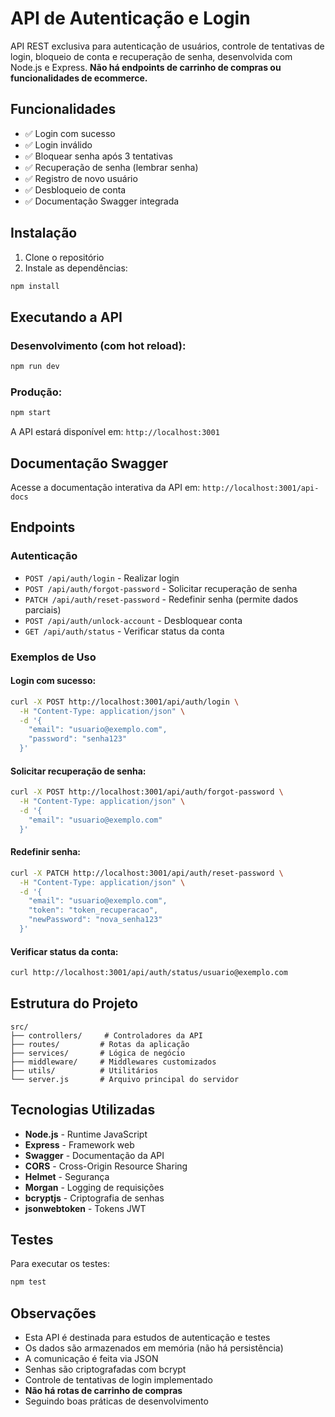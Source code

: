 # API de Autenticação e Login

API REST exclusiva para autenticação de usuários, controle de tentativas de login, bloqueio de conta e recuperação de senha, desenvolvida com Node.js e Express. **Não há endpoints de carrinho de compras ou funcionalidades de ecommerce.**

## Funcionalidades

- ✅ Login com sucesso
- ✅ Login inválido
- ✅ Bloquear senha após 3 tentativas
- ✅ Recuperação de senha (lembrar senha)
- ✅ Registro de novo usuário
- ✅ Desbloqueio de conta
- ✅ Documentação Swagger integrada

## Instalação

1. Clone o repositório
2. Instale as dependências:
```bash
npm install
```

## Executando a API

### Desenvolvimento (com hot reload):
```bash
npm run dev
```

### Produção:
```bash
npm start
```

A API estará disponível em: `http://localhost:3001`

## Documentação Swagger

Acesse a documentação interativa da API em:
`http://localhost:3001/api-docs`

## Endpoints

### Autenticação

- `POST /api/auth/login` - Realizar login
- `POST /api/auth/forgot-password` - Solicitar recuperação de senha
- `PATCH /api/auth/reset-password` - Redefinir senha (permite dados parciais)
- `POST /api/auth/unlock-account` - Desbloquear conta
- `GET /api/auth/status` - Verificar status da conta

### Exemplos de Uso

#### Login com sucesso:
```bash
curl -X POST http://localhost:3001/api/auth/login \
  -H "Content-Type: application/json" \
  -d '{
    "email": "usuario@exemplo.com",
    "password": "senha123"
  }'
```

#### Solicitar recuperação de senha:
```bash
curl -X POST http://localhost:3001/api/auth/forgot-password \
  -H "Content-Type: application/json" \
  -d '{
    "email": "usuario@exemplo.com"
  }'
```

#### Redefinir senha:
```bash
curl -X PATCH http://localhost:3001/api/auth/reset-password \
  -H "Content-Type: application/json" \
  -d '{
    "email": "usuario@exemplo.com",
    "token": "token_recuperacao",
    "newPassword": "nova_senha123"
  }'
```

#### Verificar status da conta:
```bash
curl http://localhost:3001/api/auth/status/usuario@exemplo.com
```

## Estrutura do Projeto

```
src/
├── controllers/     # Controladores da API
├── routes/         # Rotas da aplicação
├── services/       # Lógica de negócio
├── middleware/     # Middlewares customizados
├── utils/          # Utilitários
└── server.js       # Arquivo principal do servidor
```

## Tecnologias Utilizadas

- **Node.js** - Runtime JavaScript
- **Express** - Framework web
- **Swagger** - Documentação da API
- **CORS** - Cross-Origin Resource Sharing
- **Helmet** - Segurança
- **Morgan** - Logging de requisições
- **bcryptjs** - Criptografia de senhas
- **jsonwebtoken** - Tokens JWT

## Testes

Para executar os testes:
```bash
npm test
```

## Observações

- Esta API é destinada para estudos de autenticação e testes
- Os dados são armazenados em memória (não há persistência)
- A comunicação é feita via JSON
- Senhas são criptografadas com bcrypt
- Controle de tentativas de login implementado
- **Não há rotas de carrinho de compras**
- Seguindo boas práticas de desenvolvimento 

 